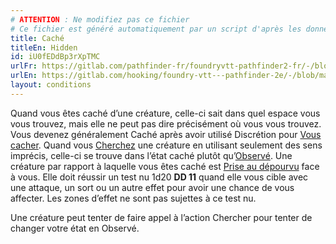 ```yaml
---
# ATTENTION : Ne modifiez pas ce fichier
# Ce fichier est généré automatiquement par un script d'après les données du module Foundry VTT officiel et de sa traduction
title: Caché
titleEn: Hidden
id: iU0fEDdBp3rXpTMC
urlFr: https://gitlab.com/pathfinder-fr/foundryvtt-pathfinder2-fr/-/blob/master/data/conditionitems/iU0fEDdBp3rXpTMC.htm
urlEn: https://gitlab.com/hooking/foundry-vtt---pathfinder-2e/-/blob/master/packs/data/conditionitems.db/hidden.json
layout: conditions
---
```

Quand vous êtes caché d’une créature, celle-ci sait dans quel espace vous vous trouvez, mais elle ne peut pas dire précisément où vous vous trouvez. Vous devenez généralement Caché après avoir utilisé Discrétion pour [Vous cacher](../actions/se-cacher.html). Quand vous [Cherchez](../actions/chercher.html) une créature en utilisant seulement des sens imprécis, celle-ci se trouve dans l’état caché plutôt qu’[Observé](observé.html). Une créature par rapport à laquelle vous êtes caché est [Prise au dépourvu](pris-au-dépourvu.html) face à vous. Elle doit réussir un test nu <a class="inline-roll roll" title="test nu DD 11" data-mode="roll" data-flavor="test nu DD 11" data-formula="1d20"><i class="fas fa-dice-d20"></i> 1d20</a> **DD 11** quand elle vous cible avec une attaque, un sort ou un autre effet pour avoir une chance de vous affecter. Les zones d’effet ne sont pas sujettes à ce test nu.

Une créature peut tenter de faire appel à l’action Chercher pour tenter de changer votre état en Observé.
